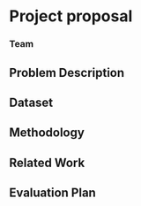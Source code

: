 # Project proposal 

### Team

## Problem Description

## Dataset

## Methodology

## Related Work

## Evaluation Plan
